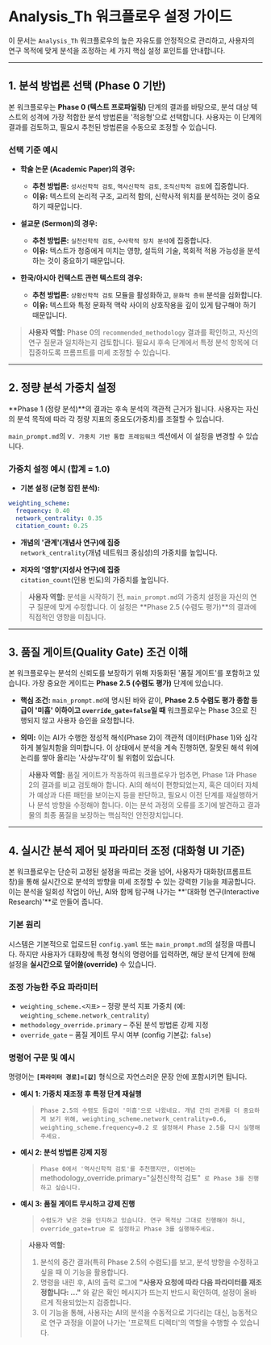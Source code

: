 # Analysis_Th 워크플로우 설정 가이드

이 문서는 `Analysis_Th` 워크플로우의 높은 자유도를 안정적으로 관리하고, 사용자의 연구 목적에 맞게 분석을 조정하는 세 가지 핵심 설정 포인트를 안내합니다.

---

## 1. 분석 방법론 선택 (Phase 0 기반)

본 워크플로우는 **Phase 0 (텍스트 프로파일링)** 단계의 결과를 바탕으로, 분석 대상 텍스트의 성격에 가장 적합한 분석 방법론을 '적응형'으로 선택합니다. 사용자는 이 단계의 결과를 검토하고, 필요시 추천된 방법론을 수동으로 조정할 수 있습니다.

### 선택 기준 예시

* **학술 논문 (Academic Paper)의 경우:**
    * **추천 방법론:** `성서신학적 검토`, `역사신학적 검토`, `조직신학적 검토`에 집중합니다.
    * **이유:** 텍스트의 논리적 구조, 교리적 함의, 신학사적 위치를 분석하는 것이 중요하기 때문입니다.

* **설교문 (Sermon)의 경우:**
    * **추천 방법론:** `실천신학적 검토`, `수사학적 장치 분석`에 집중합니다.
    * **이유:** 텍스트가 청중에게 미치는 영향, 설득의 기술, 목회적 적용 가능성을 분석하는 것이 중요하기 때문입니다.

* **한국/아시아 컨텍스트 관련 텍스트의 경우:**
    * **추천 방법론:** `상황신학적 검토` 모듈을 활성화하고, `문화적 층위` 분석을 심화합니다.
    * **이유:** 텍스트와 특정 문화적 맥락 사이의 상호작용을 깊이 있게 탐구해야 하기 때문입니다.

> **사용자 역할:** Phase 0의 `recommended_methodology` 결과를 확인하고, 자신의 연구 질문과 일치하는지 검토합니다. 필요시 후속 단계에서 특정 분석 항목에 더 집중하도록 프롬프트를 미세 조정할 수 있습니다.

---

## 2. 정량 분석 가중치 설정

**Phase 1 (정량 분석)**의 결과는 후속 분석의 객관적 근거가 됩니다. 사용자는 자신의 분석 목적에 따라 각 정량 지표의 중요도(가중치)를 조절할 수 있습니다.

`main_prompt.md`의 `Ⅴ. 가중치 기반 통합 프레임워크` 섹션에서 이 설정을 변경할 수 있습니다.

### 가중치 설정 예시  (합계 = 1.0)

* **기본 설정 (균형 잡힌 분석):**

```yaml
weighting_scheme:
  frequency: 0.40
  network_centrality: 0.35
  citation_count: 0.25
```

* **개념의 '관계'(개념사 연구)에 집중**  
  `network_centrality`(개념 네트워크 중심성)의 가중치를 높입니다.

* **저자의 '영향'(지성사 연구)에 집중**  
  `citation_count`(인용 빈도)의 가중치를 높입니다.

> **사용자 역할:** 분석을 시작하기 전, `main_prompt.md`의 가중치 설정을 자신의 연구 질문에 맞게 수정합니다. 이 설정은 **Phase 2.5 (수렴도 평가)**의 결과에 직접적인 영향을 미칩니다.

---

## 3. 품질 게이트(Quality Gate) 조건 이해

본 워크플로우는 분석의 신뢰도를 보장하기 위해 자동화된 '품질 게이트'를 포함하고 있습니다. 가장 중요한 게이트는 **Phase 2.5 (수렴도 평가)** 단계에 있습니다.

* **핵심 조건:** `main_prompt.md`에 명시된 바와 같이, **Phase 2.5 수렴도 평가 종합 등급이 '미흡' 이하이고 `override_gate=false`일 때** 워크플로우는 Phase 3으로 진행되지 않고 사용자 승인을 요청합니다.

* **의미:** 이는 AI가 수행한 정성적 해석(Phase 2)이 객관적 데이터(Phase 1)와 심각하게 불일치함을 의미합니다. 이 상태에서 분석을 계속 진행하면, 잘못된 해석 위에 논리를 쌓아 올리는 '사상누각'이 될 위험이 있습니다.

> **사용자 역할:** 품질 게이트가 작동하여 워크플로우가 멈추면, Phase 1과 Phase 2의 결과를 비교 검토해야 합니다. AI의 해석이 편향되었는지, 혹은 데이터 자체가 예상과 다른 패턴을 보이는지 등을 판단하고, 필요시 이전 단계를 재실행하거나 분석 방향을 수정해야 합니다. 이는 분석 과정의 오류를 조기에 발견하고 결과물의 최종 품질을 보장하는 핵심적인 안전장치입니다.

---

## 4. 실시간 분석 제어 및 파라미터 조정 (대화형 UI 기준)

본 워크플로우는 단순히 고정된 설정을 따르는 것을 넘어, 사용자가 대화창(프롬프트 창)을 통해 실시간으로 분석의 방향을 미세 조정할 수 있는 강력한 기능을 제공합니다. 이는 분석을 일회성 작업이 아닌, AI와 함께 탐구해 나가는 **'대화형 연구(Interactive Research)'**로 만들어 줍니다.

### 기본 원리

시스템은 기본적으로 업로드된 `config.yaml` 또는 `main_prompt.md`의 설정을 따릅니다. 하지만 사용자가 대화창에 특정 형식의 명령어를 입력하면, 해당 분석 단계에 한해 설정을 **실시간으로 덮어쓸(override)** 수 있습니다.

### 조정 가능한 주요 파라미터

* `weighting_scheme.<지표>` – 정량 분석 지표 가중치 (예: `weighting_scheme.network_centrality`)
* `methodology_override.primary` – 주된 분석 방법론 강제 지정
* `override_gate` – 품질 게이트 무시 여부 (config 기본값: `false`)

### 명령어 구문 및 예시

명령어는 **`[파라미터 경로]=[값]`** 형식으로 자연스러운 문장 안에 포함시키면 됩니다.

* **예시 1: 가중치 재조정 후 특정 단계 재실행**
    > `Phase 2.5의 수렴도 등급이 '미흡'으로 나왔네요. 개념 간의 관계를 더 중요하게 보기 위해, weighting_scheme.network_centrality=0.6, weighting_scheme.frequency=0.2 로 설정해서 Phase 2.5를 다시 실행해주세요.`

* **예시 2: 분석 방법론 강제 지정**
    > `Phase 0에서 '역사신학적 검토'를 추천했지만, 이번에는 `methodology_override.primary="실천신학적 검토"` 로 Phase 3를 진행하고 싶습니다.`

* **예시 3: 품질 게이트 무시하고 강제 진행**
    > `수렴도가 낮은 것을 인지하고 있습니다. 연구 목적상 그대로 진행해야 하니, override_gate=true 로 설정하고 Phase 3를 실행해주세요.`

> **사용자 역할:**
>
> 1. 분석의 중간 결과(특히 Phase 2.5의 수렴도)를 보고, 분석 방향을 수정하고 싶을 때 이 기능을 활용합니다.
> 2. 명령을 내린 후, AI의 출력 로그에 **"사용자 요청에 따라 다음 파라미터를 재조정합니다: ..."** 와 같은 확인 메시지가 뜨는지 반드시 확인하여, 설정이 올바르게 적용되었는지 검증합니다.
> 3. 이 기능을 통해, 사용자는 AI의 분석을 수동적으로 기다리는 대신, 능동적으로 연구 과정을 이끌어 나가는 '프로젝트 디렉터'의 역할을 수행할 수 있습니다.
